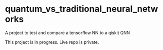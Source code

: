 # quantum_vs_traditional_neural_networks
 A project to test and compare a tensorflow NN to a qiskit QNN

This project is in progress. Live repo is private.